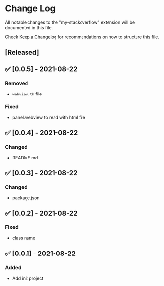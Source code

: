 # Change Log

All notable changes to the "my-stackoverflow" extension will be documented in this file.

Check [Keep a Changelog](http://keepachangelog.com/) for recommendations on how to structure this file.

## [Released]

## ✅ [0.0.5] - 2021-08-22

### Removed

- `webview.th` file

### Fixed

- panel.webview to read with html file

## ✅ [0.0.4] - 2021-08-22

### Changed

- README.md

## ✅ [0.0.3] - 2021-08-22

### Changed

- package.json

## ✅ [0.0.2] - 2021-08-22

### Fixed

- class name

## ✅ [0.0.1] - 2021-08-22

### Added

- Add init project
